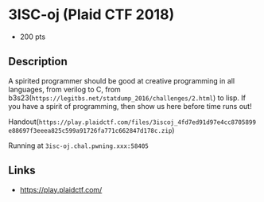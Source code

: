 # 3ISC-oj (Plaid CTF 2018)

* 200 pts

## Description

>>>
A spirited programmer should be good at creative programming in all languages, from verilog to C, from b3s23(`https://legitbs.net/statdump_2016/challenges/2.html`) to lisp. If you have a spirit of programming, then show us here before time runs out!

Handout(`https://play.plaidctf.com/files/3iscoj_4fd7ed91d97e4cc8705899e88697f3eeea825c599a91726fa771c662847d178c.zip`)

Running at `3isc-oj.chal.pwning.xxx:58405`
>>>


## Links
* https://play.plaidctf.com/

